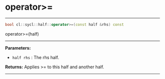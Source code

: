 # operator>=

---

```cpp
bool cl::sycl::half::operator>=(const half &rhs) const
```


operator>=(half) 


---
**Parameters:**

 - `half rhs`
: The rhs half. 

**Returns:** Applies >= to this half and another half. 

---
